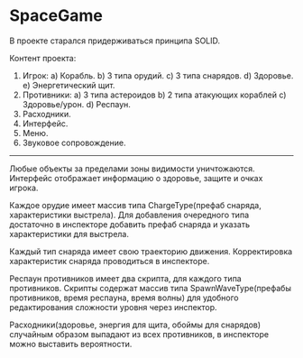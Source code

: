 # SpaceGame
В проекте старался придерживаться принципа SOLID.

Контент проекта:
  1) Игрок:
    a) Корабль.
    b) 3 типа орудий.
    c) 3 типа снарядов.
    d) Здоровье.
    e) Энергетический щит.
  2) Противники:
    a) 3 типа астероидов
    b) 2 типа атакующих кораблей
    c) Здоровье/урон.
    d) Респаун.
  3) Расходники.
  4) Интерфейс.
  5) Меню.
  6) Звуковое сопровождение.
____________________________________________

Любые объекты за пределами зоны видимости уничтожаются.
Интерфейс отображает информацию о здоровье, защите и очках игрока.

Каждое орудие имеет массив типа ChargeType(префаб снаряда, характеристики выстрела).
Для добавления очередного типа достаточно в инспекторе добавить префаб снаряда и указать характеристики для выстрела.

Каждый тип снаряда имеет свою траекторию движения.
Корректировка характеристик снаряда проводиться в инспекторе.

Респаун противников имеет два скрипта, для каждого типа противников.
Скрипты содержат массив типа SpawnWaveType(префабы противников, время респауна, время волны)
для удобного редактирования сложности уровня через инспектор.

Расходники(здоровье, энергия для щита, обоймы для снарядов) случайным образом выпадают из всех противников,
в инспекторе можно выставить вероятности.
